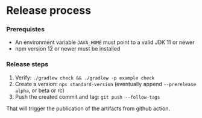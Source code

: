 # Release process

### Prerequistes

* An environment variable `JAVA_HOME` must point to a valid JDK 11 or newer
* npm version 12 or newer must be installed

### Release steps

1. Verify: `./gradlew check && ./gradlew -p example check`
2. Create a version: `npx standard-version` (eventually append `--prerelease alpha`, or beta or rc)
3. Push the created commit and tag: `git push --follow-tags`

That will trigger the publication of the artifacts from github action.
